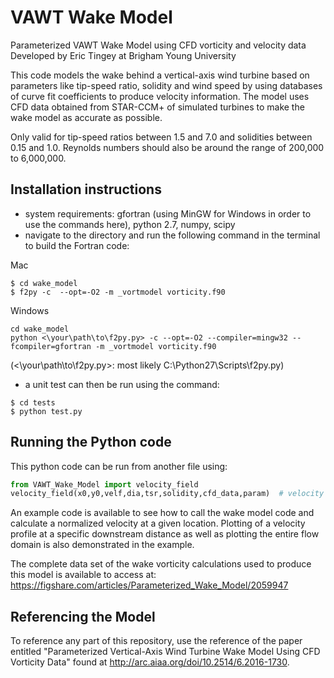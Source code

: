 # VAWT Wake Model

Parameterized VAWT Wake Model using CFD vorticity and velocity data
Developed by Eric Tingey at Brigham Young University

This code models the wake behind a vertical-axis wind turbine based on parameters like tip-speed ratio, solidity and wind speed by using databases of curve fit coefficients to produce velocity information. The model uses CFD data obtained from STAR-CCM+ of simulated turbines to make the wake model as accurate as possible.

Only valid for tip-speed ratios between 1.5 and 7.0 and solidities between 0.15 and 1.0. Reynolds numbers should also be around the range of 200,000 to 6,000,000.


## Installation instructions

- system requirements: gfortran (using MinGW for Windows in order to use the commands here), python 2.7, numpy, scipy
- navigate to the directory and run the following command in the terminal to build the Fortran code:

Mac
```
$ cd wake_model
$ f2py -c  --opt=-O2 -m _vortmodel vorticity.f90
```

Windows
```
cd wake_model
python <\your\path\to\f2py.py> -c --opt=-O2 --compiler=mingw32 --fcompiler=gfortran -m _vortmodel vorticity.f90
```
(<\your\path\to\f2py.py>: most likely C:\Python27\Scripts\f2py.py)

- a unit test can then be run using the command:
```
$ cd tests
$ python test.py
```

## Running the Python code

This python code can be run from another file using:
```python
from VAWT_Wake_Model import velocity_field
velocity_field(x0,y0,velf,dia,tsr,solidity,cfd_data,param)  # velocity calculation at any point (x0,y0) for a given free stream wind speed, turbine diameter, tip-speed ratio, and solidity
```

An example code is available to see how to call the wake model code and calculate a normalized velocity at a given location. Plotting of a velocity profile at a specific downstream distance as well as plotting the entire flow domain is also demonstrated in the example.

The complete data set of the wake vorticity calculations used to produce this model is available to access at:
https://figshare.com/articles/Parameterized_Wake_Model/2059947

## Referencing the Model

To reference any part of this repository, use the reference of the paper entitled "Parameterized Vertical-Axis Wind Turbine Wake Model Using CFD Vorticity Data" found at http://arc.aiaa.org/doi/10.2514/6.2016-1730.

